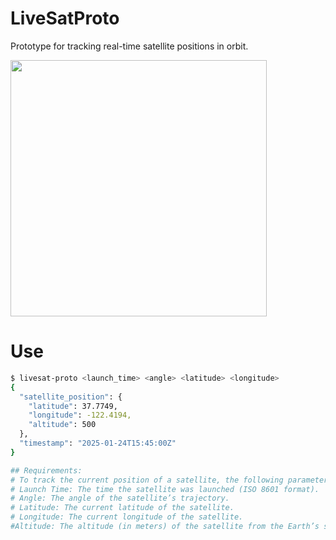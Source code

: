 # LiveSatProto
Prototype for tracking real-time satellite positions in orbit.

<img src="https://github.com/user-attachments/assets/2f18b768-c425-4699-9fd0-fcd06a7a1246" width=410 />

# Use
```bash
$ livesat-proto <launch_time> <angle> <latitude> <longitude>
{
  "satellite_position": {
    "latitude": 37.7749,
    "longitude": -122.4194,
    "altitude": 500
  },
  "timestamp": "2025-01-24T15:45:00Z"
}

## Requirements:
# To track the current position of a satellite, the following parameters are required: 
# Launch Time: The time the satellite was launched (ISO 8601 format).
# Angle: The angle of the satellite’s trajectory.
# Latitude: The current latitude of the satellite.
# Longitude: The current longitude of the satellite.
#Altitude: The altitude (in meters) of the satellite from the Earth’s surface.
```


